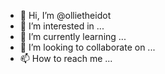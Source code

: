 - 👋 Hi, I’m @ollietheidot
- 👀 I’m interested in ...
- 🌱 I’m currently learning ...
- 💞️ I’m looking to collaborate on ...
- 📫 How to reach me ...

<!---
ollietheidot/ollietheidot is a ✨ special ✨ repository because its `README.md` (this file) appears on your GitHub profile.
You can click the Preview link to take a look at your changes.
--->
